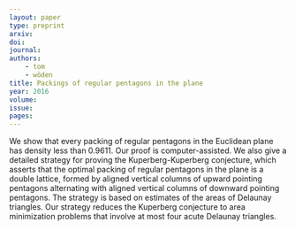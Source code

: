 ```yaml
---
layout: paper
type: preprint
arxiv: 
doi: 
journal:
authors:
    - tom
    - wöden
title: Packings of regular pentagons in the plane
year: 2016
volume: 
issue: 
pages: 
---
```

  We show that every packing of regular pentagons in the Euclidean plane has
density less than 0.9611. Our proof is computer-assisted. We also give a
detailed strategy for proving the Kuperberg-Kuperberg conjecture, which
asserts
that the optimal packing of regular pentagons in the plane is a double
lattice,
formed by aligned vertical columns of upward pointing pentagons alternating
with aligned vertical columns of downward pointing pentagons. The
strategy is
based on estimates of the areas of Delaunay triangles. Our strategy
reduces the
Kuperberg conjecture to area minimization problems that involve at most four
acute Delaunay triangles.
